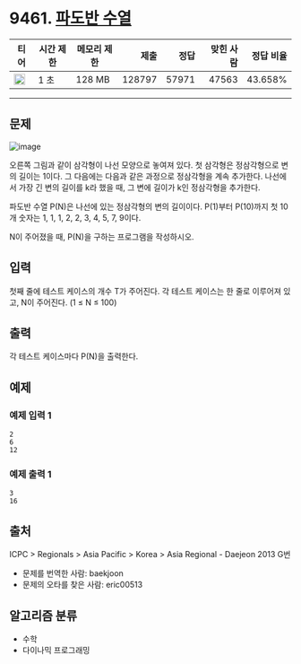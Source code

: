 # 9461. [파도반 수열](https://www.acmicpc.net/problem/9461)

| 티어 | 시간 제한 | 메모리 제한 | 제출 | 정답 | 맞힌 사람 | 정답 비율 |
|---|---|---|---:|---:|---:|---:|
| <img src="https://static.solved.ac/tier_small/8.svg" width="20px" /> | 1 초 | 128 MB | 128797 | 57971 | 47563 | 43.658% |

---

## 문제

![image](https://www.acmicpc.net/upload/images/pandovan.png)

오른쪽 그림과 같이 삼각형이 나선 모양으로 놓여져 있다. 첫 삼각형은 정삼각형으로 변의 길이는 1이다. 그 다음에는 다음과 같은 과정으로 정삼각형을 계속 추가한다. 나선에서 가장 긴 변의 길이를 k라 했을 때, 그 변에 길이가 k인 정삼각형을 추가한다.

파도반 수열 P(N)은 나선에 있는 정삼각형의 변의 길이이다. P(1)부터 P(10)까지 첫 10개 숫자는 1, 1, 1, 2, 2, 3, 4, 5, 7, 9이다.

N이 주어졌을 때, P(N)을 구하는 프로그램을 작성하시오.

## 입력

첫째 줄에 테스트 케이스의 개수 T가 주어진다. 각 테스트 케이스는 한 줄로 이루어져 있고, N이 주어진다. (1 ≤ N ≤ 100)

## 출력

각 테스트 케이스마다 P(N)을 출력한다.

## 예제

### 예제 입력 1

```
2
6
12
```

### 예제 출력 1

```
3
16
```

## 출처

ICPC
\> 
Regionals
\> 
Asia Pacific
\> 
Korea
\> 
Asia Regional - Daejeon 2013
G번

- 문제를 번역한 사람: baekjoon
- 문제의 오타를 찾은 사람: eric00513

## 알고리즘 분류

- 수학
- 다이나믹 프로그래밍

